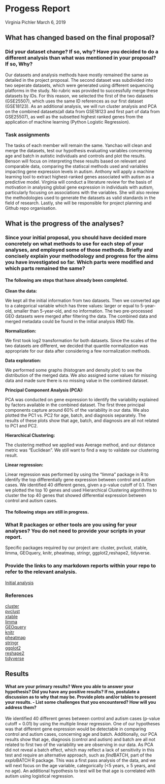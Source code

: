 Progess Report
================
Virginia Pichler
March 6, 2019


## What has changed based on the final proposal?

### Did your dataset change? If so, why? Have you decided to do a different analysis than what was mentioned in your proposal? If so, Why?
Our datasets and analysis methods have mostly remained the same as detailed in the project proposal. The second dataset was subdivided into two seperate datasets, which were generated using different sequencing platforms in the study. No rubric was provided to successfully merge these datasets by IDs. For this reason, we selected the first of the two datasets (GSE25507), which uses the same ID references as our first dataset (GSE18123).  As an additional analysis, we will run cluster analysis and PCA on the combined datasets(all data from GSE18123 and first part of data from GSE25507), as well as the subsetted highest ranked genes from the application of machine learning (Python Logistic Regression).  

### Task assignments

The tasks of each member will remain the same. Yanchao will clean and merge the datasets, test our hypothesis evaluating variables concerning age and batch in autistic individuals and controls and plot the results. Benson will focus on interpreting these results based on relevant and comparable data, comparing the statiscal methods used and variables impacting gene expression levels in autism. Anthony will apply a machine learning tool to extract highest-ranked genes associated with autism as a predictive model. Virginia will conduct a literature review for the basis of motivation in analysing global gene expression in individuals with autism, particularly focusing on associations with the variables. She will also review the methodologies used to generate the datasets as valid standards in the field of research. Lastly, she will be responsible for project planning and Github repo organisation. 

## What is the progress of the analyses?

### Since your initial proposal, you should have decided more concretely on what methods to use for each step of your analyses, and employed some of those methods. Briefly and concisely explain your methodology and progress for the aims you have investigated so far. Which parts were modified and which parts remained the same?

#### The following are steps that have already been completed.

**Clean the data:**

We kept all the initial information from two datasets. Then we converted age to a categorical variable which has three values: larger or equal to 5-year-old, smaller than 5-year-old, and no information. The two pre-processed GEO datasets were merged after filtering the data. The combined data and merged metadata could be found in the initial analysis RMD file.

**Normalization:**

We first took log2 transformation for both datasets. Since the scales of the two datasets are different, we decided that quantile normalization was appropriate for our data after considering a few normalization methods.

**Data exploration:**

We performed some graphs (histogram and density plot) to see the distribution of the merged data. We also assigned some values for missing data and made sure there is no missing value in the combined dataset. 

**Principal Component Analysis (PCA):**

PCA was conducted on gene expression to identify the variability explained by factors available in the combined dataset. The first three principal components capture around 60% of the variability in our data. We also plotted the PC1 vs. PC2 for age, batch, and diagnosis separately. The results of these plots show that age, batch, and diagnosis are all not related to PC1 and PC2. 

**Hierarchical Clustering:**

The clustering method we applied was Average method, and our distance metric was “Euclidean”. We still want to find a way to validate our clustering result. 

**Linear regression:**

Linear regression was performed by using the “limma” package in R to identify the top differentially gene expression between control and autism cases. We identified 40 different genes, given a p-value cutoff of 0.1. Then we plotted the top 10 genes and used Hierarchical Clustering algorithms to cluster the top 40 genes that showed differential expression between control and autism cases.

#### The following steps are still in progress.



### What R packages or other tools are you using for your analyses? You do not need to provide your scripts in your report.

Specific packages required by our project are: cluster, pvclust, xtable, limma, GEOquery, knitr, pheatmap, stringr, ggplot2,reshape2, tidyverse.

### Provide the links to any markdown reports within your repo to refer to the relevant analysis.

[Initial analysis](https://github.com/STAT540-UBC/Repo_team_Y0ung-parents_W2019/blob/master/Progress%20Report/Initial_analysis.md)

### References

[cluster](https://cran.r-project.org/web/packages/cluster/cluster.pdf)   
[pvclust](https://cran.r-project.org/web/packages/pvclust/pvclust.pdf)   
[xtable](https://cran.r-project.org/web/packages/xtable/xtable.pdf)   
[limma](https://www.bioconductor.org/packages/devel/bioc/vignettes/limma/inst/doc/usersguide.pdf)   
[GEOquery](https://github.com/seandavi/GEOquery)   
[knitr](https://cran.r-project.org/web/packages/knitr/knitr.pdf)   
[pheatmap](https://cran.r-project.org/web/packages/pheatmap/pheatmap.pdf)   
[stringr](https://cran.r-project.org/web/packages/stringr/stringr.pdf)     
[ggplot2](https://cran.r-project.org/web/packages/ggplot2/ggplot2.pdf)   
[reshape2](https://cran.r-project.org/web/packages/reshape2/reshape2.pdf)   
[tidyverse](https://cran.r-project.org/web/packages/tidyverse/index.html)   

## Results

#### What are your primary results? Were you able to answer your hypothesis? Did you have any positive results? If no, postulate a discussion as to why that may be. Provide plots and/or tables to present your results. - List some challenges that you encountered? How will you address them?

We identified 40 different genes between control and autism cases (p-value cutoff = 0.01) by using the multiple linear regression. One of our hypotheses was that different gene expression would be detectable in comparing control and autism cases, concerning age and batch. Additionally, our PCA results show that age, diagnosis (control and autism) and batch are all not related to first two of the variability we are observing in our data. As PCA did not reveal a batch effect, which may reflect a lack of sensitivity in this test and require an alternative approach, such as *find*BATCH, part of the *explo*BATCH R package. This was a first pass analysis of the data, and we will next focus on the age variable, categorically (<5 years, ≥ 5 years, and no age). An additional hypothesis to test will be that age is correlated with autism using logistical regression.  
